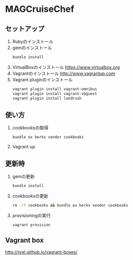 MAGCruiseChef
=============

## セットアップ

1. Rubyのインストール
2. gemのインストール
	```sh
	bundle install
	```
3. VirtualBoxのインストール
	https://www.virtualbox.org
4. Vagrantのインストール
	http://www.vagrantup.com
5. Vagrant pluginのインストール
	```sh
	vagrant plugin install vagrant-omnibus
	vagrant plugin install vagrant-vbguest
	vagrant plugin install landrush
	```

## 使い方

1. cookbooksの取得
	```sh
	bundle ex berks vendor cookbooks
	```

2. Vagrant up


## 更新時
1. gemの更新
	```sh
	bundle install
	```

2. cookbooksの更新
	```sh
	rm -rf cookbooks && bundle ex berks vendor cookbooks
	```

2. provisioningの実行
	```sh
	vagrant provision
	```


## Vagrant box
http://nrel.github.io/vagrant-boxes/

